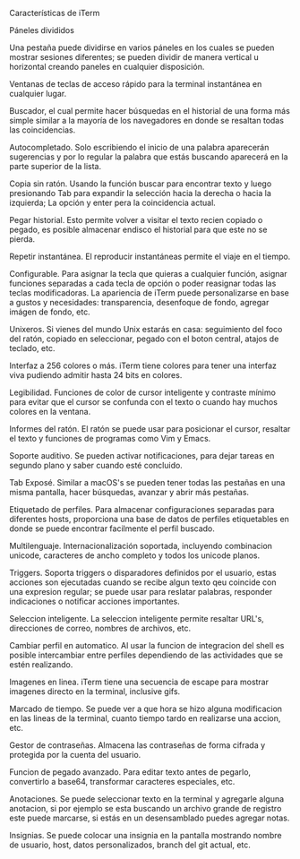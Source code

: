 Características de iTerm

Páneles divididos

Una pestaña puede dividirse en varios páneles en los cuales se pueden mostrar sesiones diferentes; se pueden dividir de manera vertical u horizontal creando paneles en cualquier disposición.

Ventanas de teclas de acceso rápido para la terminal instantánea en cualquier lugar.

Buscador, el cual permite hacer búsquedas en el historial de una forma más simple similar a la mayoría de los navegadores en donde se resaltan todas las coincidencias.

Autocompletado. Solo escribiendo el inicio de una palabra aparecerán sugerencias y por lo regular la palabra que estás buscando aparecerá en la parte superior de la lista.

Copia sin ratón. Usando la función buscar para encontrar texto y luego presionando Tab para expandir la selección hacia la derecha o hacia la izquierda; La opción y enter pera la coincidencia actual.

Pegar historial. Esto permite volver a visitar el texto recien copiado o pegado, es posible almacenar endisco el historial para que este no se pierda.

Repetir instantánea. El reproducir instantáneas permite el viaje en el tiempo.

Configurable. Para asignar la tecla que quieras a cualquier función, asignar funciones separadas a cada tecla de opción o poder reasignar todas las teclas modificadoras. La apariencia de iTerm puede personalizarse en base a gustos y necesidades: transparencia, desenfoque de fondo, agregar imágen de fondo, etc.

Unixeros. Si vienes del mundo Unix estarás en casa: seguimiento del foco del ratón, copiado en seleccionar, pegado con el boton central, atajos de teclado, etc.

Interfaz a 256 colores o más. iTerm tiene colores para tener una interfaz viva pudiendo admitir hasta 24 bits en colores.

Legibilidad. Funciones de color de cursor inteligente y contraste mínimo para evitar que el cursor se confunda con el texto o cuando hay muchos colores en la ventana.

Informes del ratón. El ratón se puede usar para posicionar el cursor, resaltar el texto y funciones de programas como Vim y Emacs.

Soporte auditivo. Se pueden activar notificaciones, para dejar tareas en segundo plano y saber cuando esté concluido.

Tab Exposé. Similar a macOS's se pueden tener todas las pestañas en una misma pantalla, hacer búsquedas, avanzar y abrir más pestañas.

Etiquetado de perfiles. Para almacenar configuraciones separadas para diferentes hosts, proporciona una base de datos de perfiles etiquetables en donde se puede encontrar facilmente el perfil buscado.

Multilenguaje. Internacionalización soportada, incluyendo combinacion unicode, caracteres de ancho completo y todos los unicode planos.

Triggers. Soporta triggers o disparadores definidos por el usuario, estas acciones son ejecutadas cuando se recibe algun texto qeu coincide con una expresion regular; se puede usar para reslatar palabras, responder indicaciones o notificar acciones importantes.

Seleccion inteligente. La seleccion inteligente permite resaltar URL's, direcciones de correo, nombres de archivos, etc.

Cambiar perfil en automatico. Al usar la funcion de integracion del shell es posible intercambiar entre perfiles dependiendo de las actividades que se estén realizando.

Imagenes en linea. iTerm tiene una secuencia de escape para mostrar imagenes directo en la terminal, inclusive gifs.

Marcado de tiempo. Se puede ver a que hora se hizo alguna modificacion en las lineas de la terminal, cuanto tiempo tardo en realizarse una accion, etc.

Gestor de contraseñas. Almacena las contraseñas de forma cifrada y protegida por la cuenta del usuario.

Funcion de pegado avanzado. Para editar texto antes de pegarlo, convertirlo a base64, transformar caracteres especiales, etc.

Anotaciones. Se puede seleccionar texto en la terminal y agregarle alguna anotacion, si por ejemplo se esta buscando un archivo grande de registro este puede marcarse, si estás en un desensamblado puedes agregar notas.

Insignias. Se puede colocar una insignia en la pantalla mostrando nombre de usuario, host, datos personalizados, branch del git actual, etc.



